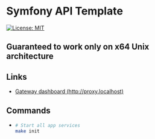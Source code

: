 # Symfony API Template

[![License: MIT](https://img.shields.io/badge/License-MIT-green.svg)](https://github.com/andrej-king/symfony_template/blob/main/LICENSE)

## Guaranteed to work only on x64 Unix architecture

## Links

- [Gateway dashboard (http://proxy.localhost)](http://proxy.localhost)

## Commands

- ```bash
  # Start all app services
  make init
  ```
